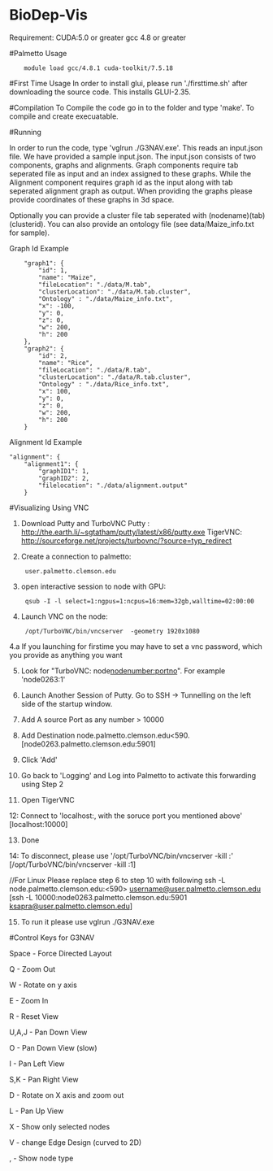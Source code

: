 # BioDep-Vis

Requirement: 
CUDA:5.0 or greater
gcc 4.8 or greater

#Palmetto Usage

        module load gcc/4.8.1 cuda-toolkit/7.5.18

#First Time Usage
In order to install glui, please run './firsttime.sh' after downloading the source code. This installs GLUI-2.35.

#Compilation
To Compile the code go in to the folder and type 'make'. To compile and create execuatable.

#Running

In order to run the code, type 'vglrun ./G3NAV.exe'. This reads an input.json file. We have provided a sample input.json. 
The input.json consists of two components, graphs and alignments. Graph components require tab seperated file as input and an index assigned to these graphs. While the Alignment component requires graph id as the input along with tab seperated alignment graph as output. When providing the graphs please provide coordinates of these graphs in 3d space.

Optionally you can provide a cluster file tab seperated with (nodename)(tab)(clusterid). You can also provide an ontology file (see data/Maize_info.txt for sample).

Graph Id Example

        "graph1": {
            "id": 1,
            "name": "Maize",
            "fileLocation": "./data/M.tab",
            "clusterLocation": "./data/M.tab.cluster",
            "Ontology" : "./data/Maize_info.txt",
            "x": -100,
            "y": 0,
            "z": 0,
            "w": 200,
            "h": 200
        },
        "graph2": {
            "id": 2,
            "name": "Rice",
            "fileLocation": "./data/R.tab",
            "clusterLocation": "./data/R.tab.cluster",
            "Ontology" : "./data/Rice_info.txt",
            "x": 100,
            "y": 0,
            "z": 0,
            "w": 200,
            "h": 200
        }



Alignment Id Example

    "alignment": {
        "alignment1": {
            "graphID1": 1,
            "graphID2": 2,
            "filelocation": "./data/alignment.output"
        }


#Visualizing Using VNC

1. Download Putty  and TurboVNC
Putty : http://the.earth.li/~sgtatham/putty/latest/x86/putty.exe
TigerVNC: http://sourceforge.net/projects/turbovnc/?source=typ_redirect

2. Create a connection to palmetto:
        
        user.palmetto.clemson.edu

3. open interactive session to node with GPU:
        
        qsub -I -l select=1:ngpus=1:ncpus=16:mem=32gb,walltime=02:00:00

4. Launch VNC on the node:
        
        /opt/TurboVNC/bin/vncserver  -geometry 1920x1080

4.a If you launching for firstime you may have to set a vnc password, which you provide as anything you want

5. Look for "TurboVNC: node<nodenumber:portno>". For example 'node0263:1'

6. Launch Another Session of Putty. Go to SSH -> Tunnelling on the left side of the startup window.

7. Add A source Port as any number > 10000

8. Add Destination node<nodenumber>.palmetto.clemson.edu<590<portno>. [node0263.palmetto.clemson.edu:5901]

9. Click 'Add'

10. Go back to 'Logging' and Log into Palmetto to activate this forwarding using Step 2

11. Open TigerVNC

12: Connect to 'localhost:<source port>, with the soruce port you mentioned above'  [localhost:10000]

13. Done

14: To disconnect, please use '/opt/TurboVNC/bin/vncserver  -kill :<portno>' [/opt/TurboVNC/bin/vncserver  -kill :1]

//For Linux Please replace step 6 to step 10 with following
ssh -L <sourceport> node<nodenumber>.palmetto.clemson.edu:<590<portno>> username@user.palmetto.clemson.edu      [ssh -L 10000:node0263.palmetto.clemson.edu:5901  ksapra@user.palmetto.clemson.edu]

15. To run it please use vglrun ./G3NAV.exe 

#Control Keys for G3NAV

Space - Force Directed Layout

Q - Zoom Out

W - Rotate on y axis

E - Zoom In

R - Reset View

U,A,J - Pan Down View

O - Pan Down View (slow)

I - Pan Left View

S,K - Pan Right View

D - Rotate on X axis and zoom out

L - Pan Up View

X - Show only selected nodes

V - change Edge Design (curved to 2D)

, - Show node type
